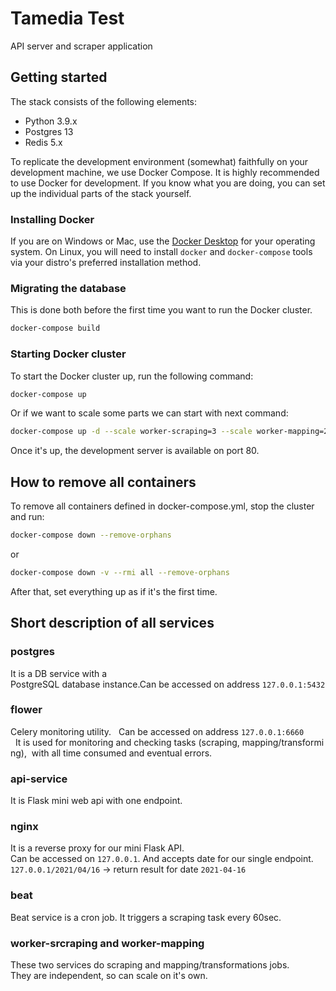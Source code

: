# Tamedia Test

API server and scraper application

## Getting started

The stack consists of the following elements:

- Python 3.9.x
- Postgres 13
- Redis 5.x

To replicate the development environment (somewhat) faithfully on your
development machine, we use Docker Compose. It is highly recommended to use
Docker for development. If you know what you are doing, you can set up the
individual parts of the stack yourself.

### Installing Docker

If you are on Windows or Mac, use the [Docker Desktop](https://dockr.ly/2KoEowU)
for your operating system. On Linux, you will need to install `docker` and
`docker-compose` tools via your distro's preferred installation method.

### Migrating the database

This is done both before the first time you want to run the Docker cluster.

```bash
docker-compose build
```

### Starting Docker cluster

To start the Docker cluster up, run the following command:

```bash
docker-compose up
```

Or if we want to scale some parts we can start with next command:

```bash
docker-compose up -d --scale worker-scraping=3 --scale worker-mapping=2 --scale api-service=1
```


Once it's up, the development server is available on port 80.

## How to remove all containers

To remove all containers defined in docker-compose.yml, stop the cluster and
run:

```bash
docker-compose down --remove-orphans
```

or

```bash
docker-compose down -v --rmi all --remove-orphans
```

After that, set everything up as if it's the first time.

## Short description of all services

### postgres
  It is a DB service with a PostgreSQL database instance.Can be accessed on address `127.0.0.1:5432`

### flower
  Celery monitoring utility.
  Can be accessed on address `127.0.0.1:6660`
  It is used for monitoring and checking tasks (scraping, mapping/transforming), 
  with all time consumed and eventual errors.

### api-service
  It is Flask mini web api with one endpoint.

### nginx
  It is a reverse proxy for our mini Flask API.
  Can be accessed on `127.0.0.1`. And accepts date for our single endpoint.
  `127.0.0.1/2021/04/16` -> return result for date `2021-04-16`

### beat
  Beat service is a cron job. It triggers a scraping task every 60sec.

### worker-srcraping and worker-mapping
  These two services do scraping and mapping/transformations jobs.
  They are independent, so can scale on it's own.
